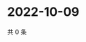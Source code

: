 # 2022-10-09

共 0 条

<!-- BEGIN WEIBO -->
<!-- 最后更新时间 Sun Oct 09 2022 20:33:43 GMT+0800 (China Standard Time) -->

<!-- END WEIBO -->

